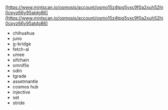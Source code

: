 [https://www.mintscan.io/osmosis/account/osmo15z4tpg5yxc9f0a2xuh52hj0cpyz66y95atdg86](https://www.mintscan.io/osmosis/account/osmo15z4tpg5yxc9f0a2xuh52hj0cpyz66y95atdg86)
- chihuahua
- juno
- g-bridge
- fetch-ai
- umee
- sifchain
- omniflix
- odin 
- tgrade
- assetmantle
- cosmos hub
- injective
- set
- stride
